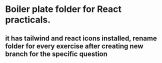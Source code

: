 # Boiler plate folder for React practicals.

## it has tailwind and react icons installed, rename folder for every exercise after creating new branch for the specific question